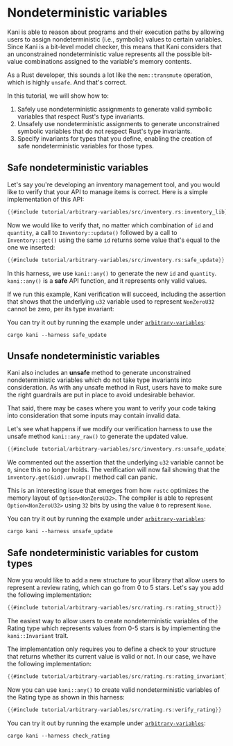 # Nondeterministic variables

Kani is able to reason about programs and their execution paths by allowing users to assign nondeterministic (i.e., symbolic) values to  certain variables.
Since Kani is a bit-level model checker, this means that Kani considers that an unconstrained nondeterministic value represents all the possible bit-value combinations assigned to the variable's memory contents.

As a Rust developer, this sounds a lot like the `mem::transmute` operation, which is highly `unsafe`.
And that's correct.

In this tutorial, we will show how to:
 1. Safely use nondeterministic assignments to generate valid symbolic variables that respect Rust's type invariants.
 2. Unsafely use nondeterministic assignments to generate unconstrained symbolic variables that do not respect Rust's type invariants.
 2. Specify invariants for types that you define, enabling the creation of safe nondeterministic variables for those types.

## Safe nondeterministic variables

Let's say you're developing an inventory management tool, and you would like to verify that your API to manage items is correct.
Here is a simple implementation of this API:

```rust
{{#include tutorial/arbitrary-variables/src/inventory.rs:inventory_lib}}
```

Now we would like to verify that, no matter which combination of `id` and `quantity`, a call to `Inventory::update()` followed by a call to `Inventory::get()` using the same `id` returns some value that's equal to the one we inserted:

```rust
{{#include tutorial/arbitrary-variables/src/inventory.rs:safe_update}}
```

In this harness, we use `kani::any()` to generate the new `id` and `quantity`.
`kani::any()` is a **safe** API function, and it represents only valid values.

If we run this example, Kani verification will succeed, including the assertion that shows that the underlying `u32` variable  used to represent `NonZeroU32` cannot be zero, per its type invariant:

You can try it out by running the example under
[`arbitrary-variables`](https://github.com/model-checking/kani/tree/main/docs/src/tutorial/arbitrary-variables/):

```
cargo kani --harness safe_update
```

## Unsafe nondeterministic variables

Kani also includes an **unsafe** method to generate unconstrained nondeterministic variables which do not take type invariants into consideration.
As with any unsafe method in Rust, users have to make sure the right guardrails are put in place to avoid undesirable behavior.

That said, there may be cases where you want to verify your code taking into consideration that some inputs may contain invalid data.

Let's see what happens if we modify our verification harness to use the unsafe method `kani::any_raw()` to generate the updated value.

```rust
{{#include tutorial/arbitrary-variables/src/inventory.rs:unsafe_update}}
```

We commented out the assertion that the underlying `u32` variable cannot be `0`, since this no longer holds.
The verification will now fail showing that the `inventory.get(&id).unwrap()` method call can panic.

This is an interesting issue that emerges from how `rustc` optimizes the memory layout of `Option<NonZeroU32>`.
The compiler is able to represent `Option<NonZeroU32>` using `32` bits by using the value `0` to represent `None`.

You can try it out by running the example under [`arbitrary-variables`](https://github.com/model-checking/kani/tree/main/docs/src/tutorial/arbitrary-variables/):

```
cargo kani --harness unsafe_update
```

## Safe nondeterministic variables for custom types

Now you would like to add a new structure to your library that allow users to represent a review rating, which can go from 0 to 5 stars.
Let's say you add the following implementation:

```rust
{{#include tutorial/arbitrary-variables/src/rating.rs:rating_struct}}
```

The easiest way to allow users to create nondeterministic variables of the Rating type which represents values from 0-5 stars is by implementing the `kani::Invariant` trait.

The implementation only requires you to define a check to your structure that returns whether its current value is valid or not.
In our case, we have the following implementation:

```rust
{{#include tutorial/arbitrary-variables/src/rating.rs:rating_invariant}}
```

Now you can use `kani::any()` to create valid nondeterministic variables of the Rating type as shown in this harness:

```rust
{{#include tutorial/arbitrary-variables/src/rating.rs:verify_rating}}
```

You can try it out by running the example under
[`arbitrary-variables`](https://github.com/model-checking/kani/tree/main/docs/src/tutorial/arbitrary-variables/):

```
cargo kani --harness check_rating
```
